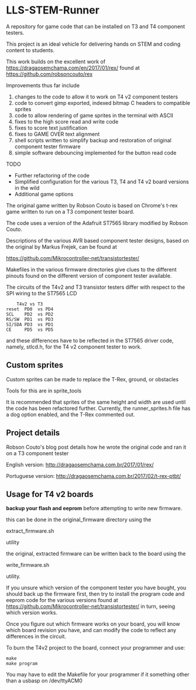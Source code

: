 # LLS-STEM-Runner

A repository for game code that can be installed on T3 and T4 component testers.

This project is an ideal vehicle for delivering hands on STEM and coding content to students. 

This work builds on the excellent work of https://dragaosemchama.com/en/2017/01/rex/ found at https://github.com/robsoncouto/rex

Improvements thus far include

 1) changes to the code to allow it to work on T4 v2 component testers
 2) code to convert gimp exported, indexed bitmap C headers to compatible sprites
 3) code to allow rendering of game sprites in the terminal with ASCII 
 4) fixes to the high score read and write code
 5) fixes to score text justification
 6) fixes to GAME OVER text alignment
 7) shell scripts written to simplify backup and restoration of original component tester firmware
 8) simple software debouncing implemented for the button read code 

TODO
 - Further refactoring of the code
 - Simplified configuration for the various T3, T4 and T4 v2 board versions in the wild
 - Additional game options


The original game written by Robson Couto is based on Chrome's t-rex game written to run on a T3 component tester board.

The code uses a version of the Adafruit ST7565 library modified by Robson Couto.

Descriptions of the various AVR based component tester designs, based on the original by Markus Frejek, can be found at 

https://github.com/Mikrocontroller-net/transistortester/

Makefiles in the various firmware directories give clues to the different pinouts found on the different version of component tester available.

The circuits of the T4v2 and T3 transistor testers differ with respect to the SPI wiring to the ST7565 LCD

		T4v2 vs T3
	reset  PD0  vs PD4
	SCL    PD2  vs PD2
	RS/SW  PD1  vs PD3
	SI/SDA PD3  vs PD1
	CE     PD5  vs PD5 

and these differences have to be reflected in the ST7565 driver code, namely, stlcd.h, for the T4 v2 component tester to work.

## Custom sprites

Custom sprites can be made to replace the T-Rex, ground, or obstacles

Tools for this are in sprite_tools

It is recommended that sprites of the same height and width are used until the code has been refactored further. Currently, the runner_sprites.h file has a dog option enabled, and the T-Rex commented out.

## Project details

Robson Couto's blog post details how he wrote the original code and ran it on a T3 component tester

English version: http://dragaosemchama.com.br/2017/01/rex/

Portuguese version: http://dragaosemchama.com.br/2017/02/t-rex-ptbt/

## Usage for T4 v2 boards

**backup your flash and eeprom** before attempting to write new firmware.

this can be done in the original_firmware directory using the 

extract_firmware.sh

utility

the original, extracted firmware can be written back to the board using the

write_firmware.sh

utility.

If you unsure which version of the component tester you have bought, you should back up the firmware first, then try to install the program code and eeprom code for the various versions found at https://github.com/Mikrocontroller-net/transistortester/ in turn, seeing which version works.

Once you figure out which firmware works on your board, you will know which board revision you have, and can modify the code to reflect any differences in the circuit.

To burn the T4v2 project to the board, connect your programmer and use:

```
make
make program
```

You may have to edit the Makefile for your programmer if it something other than a usbasp on /dev/ttyACM0


